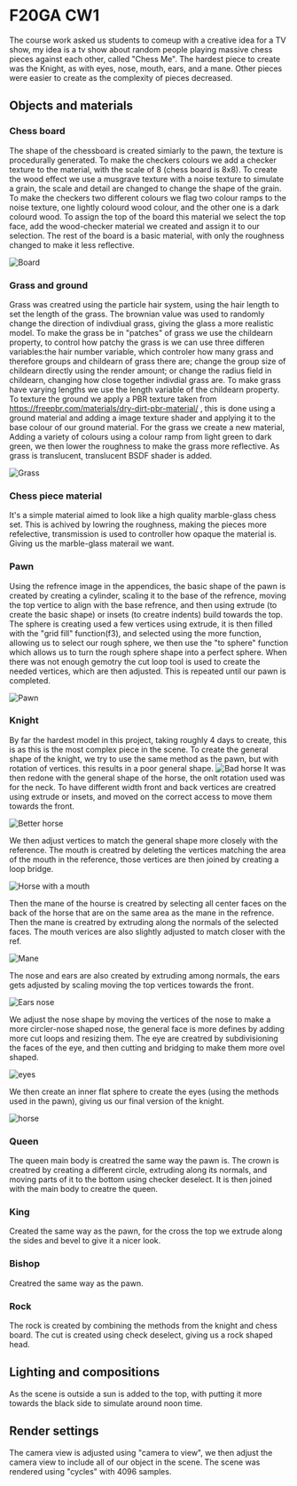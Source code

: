 # F20GA CW1
The course work asked us students to comeup with a creative idea for a TV show, my idea is a tv show about random people playing massive chess pieces against each other, called "Chess Me". The hardest piece to create was the Knight, as with eyes, nose, mouth, ears, and a mane. Other pieces were easier to create as the complexity of pieces decreased.

## Objects and materials

### Chess board
The shape of the chessboard is created simiarly to the pawn, the texture is procedurally generated.
To make the checkers colours we add a checker texture to the material, with the scale of 8 (chess board is 8x8).
To create the wood effect we use a musgrave texture with a noise texture to simulate a grain, the scale and detail are changed to change the shape of the grain.
To make the checkers two different colours we flag two colour ramps to the noise texture, one lightly colourd wood colour, and the other one is a dark colourd wood.
To assign the top of the board this material we select the top face, add the wood-checker material we created and assign it to our selection. The rest of the board is a basic material, with only the roughness changed to make it less reflective.

![Board](https://i.imgur.com/PrN8bZD.png "Board")

### Grass and ground
Grass was creatred using the particle hair system, using the hair length to set the length of the grass. The brownian value was used to randomly change the direction of indivdiual grass, giving the glass a more realistic model. To make the grass be in "patches" of grass we use the childearn property, to control how patchy the grass is we can use three differen variables:the hair number variable, which controler how many grass and therefore groups and childearn of grass there are; change the group size of childearn directly using the render amount; or change the radius field in childearn, changing how close together indivdial grass are. To make grass have varying lengths we use the length variable of the childearn property. To texture the ground we apply a PBR texture taken from https://freepbr.com/materials/dry-dirt-pbr-material/ , this is done using a ground material and adding a image texture shader and applying it to the base colour of our ground material. For the grass we create a new material, Adding a variety of colours using a colour ramp from light green to dark green, we then lower the roughness to make the grass more reflective. As grass is translucent, translucent BSDF shader is added.

![Grass](https://i.imgur.com/cjQZ0hb.png "Grass")

### Chess piece material
It's a simple material aimed to look like a high quality marble-glass chess set. This is achived by lowring the roughness, making the pieces more refelective, transmission is used to controller how opaque the material is. Giving us the marble-glass materail we want.

### Pawn
Using the refrence image in the appendices, the basic shape of the pawn is created by creating a cylinder, scaling it to the base of the refrence, moving the top vertice to align with the base refrence, and then using extrude (to create the basic shape) or insets (to creatre indents) build towards the top. The sphere is creating used a few vertices using extrude, it is then filled with the "grid fill" function(f3), and selected using the more function, allowing us to select our rough sphere, we then use the "to sphere" function which allows us to turn the rough sphere shape into a perfect sphere. When there was not enough gemotry the cut loop tool is used to create the needed vertices, which are then adjusted. This is repeated until our pawn is completed.

![Pawn](https://i.imgur.com/SFrGWEl.png "Pawn")

### Knight
By far the hardest model in this project, taking roughly 4 days to create, this is as this is the most complex piece in the scene.
To create the general shape of the knight, we try to use the same method as the pawn, but with rotation of vertices. this results in a poor general shape.
![Bad horse](https://i.imgur.com/HDX8VHR.png "Bad horse")
It was then redone with the general shape of the horse, the onlt rotation used was for the neck. To have different width front and back vertices are creatred using extrude or insets, and moved on the correct access to move them towards the front.

![Better horse](https://i.imgur.com/Fl00eh5.png "Better horse")

We then adjust vertices to match the general shape more closely with the reference.
The mouth is creatred by deleting the vertices matching the area of the mouth in the reference, those vertices are then joined by creating a loop bridge.

![Horse with a mouth](https://i.imgur.com/E5pyzrC.png "horse with a mouth")

Then the mane of the hourse is creatred by selecting all center faces on the back of the horse that are on the same area as the mane in the refrence.
Then the mane is creatred by extruding along the normals of the selected faces. The mouth verices are also slightly adjusted to match closer with the ref.

![Mane](https://i.imgur.com/HQLmNQj.png "Mane")

The nose and ears are also created by extruding among normals, the ears gets adjusted by scaling moving the top vertices towards the front.

![Ears nose](https://i.imgur.com/9sGsOfh.png "Ears and nose")

We adjust the nose shape by moving the vertices of the nose to make a more circler-nose shaped nose, the general face is more defines by adding more cut loops and resizing them. The eye are creatred by subdivisioning the faces of the eye, and then cutting and bridging to make them more ovel shaped.

![eyes](https://i.imgur.com/aLKWdY3.png "eyes")

We then create an inner flat sphere to create the eyes (using the methods used in the pawn), giving us our final version of the knight.

![horse](https://i.imgur.com/MSqUFut.png "horse")

### Queen
The queen main body is creatred the same way the pawn is. The crown is creatred by creating a different circle, extruding along its normals, and moving parts of it to the bottom using checker deselect. It is then joined with the main body to creatre the queen.

### King
Created the same way as the pawn, for the cross the top we extrude along the sides and bevel to give it a nicer look.

### Bishop
Creatred the same way as the pawn.

### Rock
The rock is created by combining the methods from the knight and chess board. The cut is created using check deselect, giving us a rock shaped head.

## Lighting and compositions
As the scene is outside a sun is added to the top, with putting it more towards the black side to simulate around noon time.

## Render settings
The camera view is adjusted using "camera to view", we then adjust the camera view to include all of our object in the scene.
The scene was rendered using "cycles" with 4096 samples.